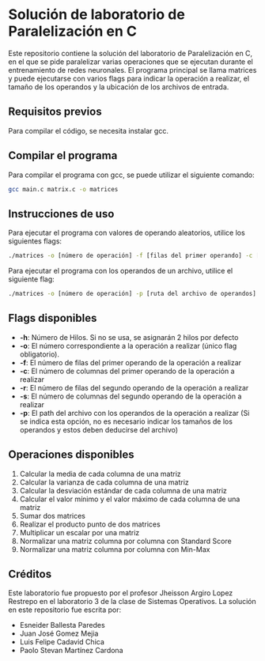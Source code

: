 # Solución de laboratorio de Paralelización en C
Este repositorio contiene la solución del laboratorio de Paralelización en C, en el que se pide paralelizar varias operaciones que se ejecutan durante el entrenamiento de redes neuronales. 
El programa principal se llama matrices y puede ejecutarse con varios flags para indicar la operación a realizar, el tamaño de los operandos y la ubicación de los archivos de entrada.

## Requisitos previos
Para compilar el código, se necesita instalar gcc.

## Compilar el programa
Para compilar el programa con gcc, se puede utilizar el siguiente comando:

```bash
gcc main.c matrix.c -o matrices
```

## Instrucciones de uso
Para ejecutar el programa con valores de operando aleatorios, utilice los siguientes flags:

```bash
./matrices -o [número de operación] -f [filas del primer operando] -c [columnas del primer operando] -r [filas del segundo operando] -s [columnas del segundo operando]
```

Para ejecutar el programa con los operandos de un archivo, utilice el siguiente flag:

```bash
./matrices -o [número de operación] -p [ruta del archivo de operandos]
```

## Flags disponibles

- **-h**: Número de Hilos. Si no se usa, se asignarán 2 hilos por defecto
- **-o**: El número correspondiente a la operación a realizar (único flag obligatorio).
- **-f**: El número de filas del primer operando de la operación a realizar
- **-c**: El número de columnas del primer operando de la operación a realizar
- **-r**: El número de filas del segundo operando de la operación a realizar
- **-s**: El número de columnas del segundo operando de la operación a realizar
- **-p**: El path del archivo con los operandos de la operación a realizar (Si se indica esta
opción, no es necesario indicar los tamaños de los operandos y estos deben
deducirse del archivo)


## Operaciones disponibles

1. Calcular la media de cada columna de una matriz
2. Calcular la varianza de cada columna de una matriz
3. Calcular la desviación estándar de cada columna de una matriz
4. Calcular el valor mínimo y el valor máximo de cada columna de una matriz
5. Sumar dos matrices
6. Realizar el producto punto de dos matrices
7. Multiplicar un escalar por una matriz
8. Normalizar una matriz columna por columna con Standard Score
9. Normalizar una matriz columna por columna con Min-Max

## Créditos
Este laboratorio fue propuesto por el profesor Jheisson Argiro Lopez Restrepo en el laboratorio 3 de la clase de Sistemas Operativos. La solución en este repositorio fue escrita por: 
- Esneider Ballesta Paredes
- Juan José Gomez Mejia
- Luis Felipe Cadavid Chica
- Paolo Stevan Martínez Cardona
